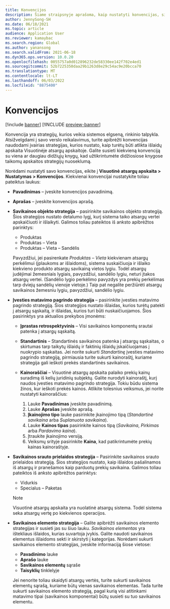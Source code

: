 ```yaml
---
title: Konvencijos
description: Šiame straipsnyje aprašoma, kaip nustatyti konvencijas, siekiant nustatyti, kaip kaštai turi būti apskaituojami visuotinių atsargų apskaitoje.
author: JennySong-SH
ms.date: 06/18/2021
ms.topic: article
audience: Application User
ms.reviewer: kamaybac
ms.search.region: Global
ms.author: yanansong
ms.search.validFrom: 2021-06-18
ms.dyn365.ops.version: 10.0.20
ms.openlocfilehash: 0055757a0d012896232de58330ee142f702e4ed1
ms.sourcegitcommit: 52b7225350daa29b1263d8e29c54ac9e20bcca70
ms.translationtype: MT
ms.contentlocale: lt-LT
ms.lasthandoff: 06/03/2022
ms.locfileid: "8875400"
---
```

# <a name="conventions"></a>Konvencijos

[!include [banner](../includes/banner.md)]
[!INCLUDE [preview-banner](../includes/preview-banner.md)]
<!--KFM: Preview until 4/30/2022 -->

Konvencija yra strategijų, kurios veikia sistemos elgseną, rinkinio talpykla. Atsižvelgdami į savo verslo reikalavimus, turite apibrėžti konvencijas naudodami įvairias strategijas, kurios nustato, kaip turėtų būti atlikta išlaidų apskaita Visuotinėje atsargų apskaitoje. Galite susieti kiekvieną konvenciją su viena ar daugiau didžiųjų knygų, kad užtikrintumėte didžiosiose knygose taikomų apskaitos strategijų nuoseklumą.

Norėdami nustatyti savo konvencijas, eikite į **Visuotinė atsargų apskaita \> Nustatymas \> Konvencijos**. Kiekvienai konvencijai nustatykite toliau pateiktus laukus:

- **Pavadinimas** – įveskite konvencijos pavadinimą.
- **Aprašas** – įveskite konvencijos aprašą.
- **Savikainos objekto strategija** – pasirinkite savikainos objekto strategiją. Šios strategijos nustato detalumo lygį, kurį sistema taiko atsargų vertei apskaičiuoti ir išlaikyti. Galimos toliau pateiktos iš anksto apibrėžtos parinktys:

    - Produktas
    - Produktas – Vieta
    - Produktas – Vieta – Sandėlis

    Pavyzdžiui, jei pasirenkate *Produktas – Vieta* kiekvienam atsargų perkėlimui (įplaukoms ar išlaidoms), sistema suskaičiuoja ir išlaiko kiekvieno produkto atsargų savikainą vietos lygiu. Todėl atsargų judėjimai žemesniais lygiais, pavyzdžiui, sandėlio lygiu, neturi įtakos atsargų vertei. (Sandėlio lygio perkėlimo pavyzdys yra prekių perkėlimas tarp dviejų sandėlių vienoje vietoje.) Taip pat negalite peržiūrėti atsargų savikainos žemesniu lygiu, pavyzdžiui, sandėlio lygiu.

- **Įvesties matavimo pagrindo strategija** – pasirinkite įvesties matavimo pagrindo strategiją. Šios strategijos nustato išlaidas, kurios turėtų patekti į atsargų sąskaitą, ir išlaidas, kurios turi būti nuskaičiuojamos. Šios pasirinktys yra aktualios prekybos įmonėms:

    - **Įprastas retrospektyvinis** – Visi savikainos komponentų srautai patenka į atsargų sąskaitą.
    - **Standartinis** – Standartinės savikainos patenka į atsargų sąskaitas, o skirtumas tarp taikytų išlaidų ir faktinių išlaidų įskaičiuojamas į nuokrypio sąskaitas. Jei norite sukurti *Standartinę* įvesties matavimo pagrindo strategiją, pirmiausia turite sukurti kainoraštį, kuriame strategija gali ieškoti prekės standartinės savikainos.
    - **Kainoraščiai** – Visuotinė atsargų apskaita palaiko prekių kainų suradimą iš kelių juridinių subjektų. Galite nurodyti kainoraštį, kurį naudos įvesties matavimo pagrindo strategija. Tokiu būdu sistema žinos, kur ieškoti prekės kainos. Atlikite tolesnius veiksmus, jei norite nustatyti kainoraščius:

        1. Lauke **Pavadinimas** įveskite pavadinimą.
        1. Lauke **Aprašas** įveskite aprašą.
        1. **Įkainojimo tipo** lauke pasirinkite įkainojimo tipą (*Standartinė savikaina* arba *Suplanuota savikaina*).
        1. Lauke **Kainos tipas** pasirinkite kainos tipą (*Savikaina*, *Pirkimas* arba *Pardavimo kaina*).
        1. Įtraukite įkainojimo versiją.
        1. Veiksmų srityje pasirinkite **Kaina**, kad patikrintumėte prekių kainas kainoraštyje.

- **Savikainos srauto prielaidos strategija** – Pasirinkite savikainos srauto prielaidos strategiją. Šios strategijos nustato, kaip išlaidos pašalinamos iš atsargų ir pranešamos kaip parduotų prekių savikaina. Galimos toliau pateiktos iš anksto apibrėžtos parinktys:

    - Vidurkis
    - Specialus – Paketas

    > [!NOTE]
    > Visuotinė atsargų apskaita yra nuolatinė atsargų sistema. Todėl sistema seka atsargų vertę po kiekvienos operacijos.

- **Savikainos elemento strategija** – Galite apibrėžti savikainos elemento strategijas ir susieti jas su šiuo lauku. *Savikainos elementas* yra ištekliaus išlaidos, kurias suvartoja įvykis. Galite naudoti savikainos elementus išlaidoms sekti ir skirstyti į kategorijas. Norėdami sukurti savikainos elemento strategijas, įveskite informaciją šiose vietose:

    - **Pavadinimo** lauke
    - **Aprašo** lauke
    - **Savikainos elementų** sąraše
    - **Taisyklių** tinklelyje

    Jei nenorite toliau skaidyti atsargų vertės, turite sukurti savikainos elementų sąrašą, kuriame būtų vienas savikainos elementas. Tada turite sukurti savikainos elemento strategiją, pagal kurią visi atitinkami matavimo tipai (savikainos komponentai) būtų susieti su tuo savikainos elementu.
